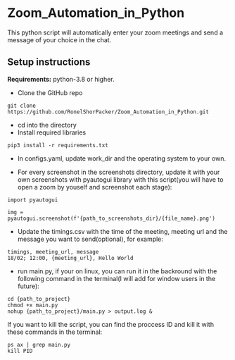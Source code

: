 # Zoom_Automation_in_Python
This python script will automatically enter your zoom meetings and send a message of your choice in the chat.

## Setup instructions

**Requirements:** python-3.8 or higher.

* Clone the GitHub repo
```
git clone https://github.com/RonelShorPacker/Zoom_Automation_in_Python.git
```

* cd into the directory
* Install required libraries
```
pip3 install -r requirements.txt
```
* In configs.yaml, update work_dir and the operating system to your own.

* For every screenshot in the screenshots directory, update it with your own screenshots with pyautogui library with this script(you will have to open a zoom by youself and screenshot each stage):
```
import pyautogui

img = pyautogui.screenshot(f'{path_to_screenshots_dir}/{file_name}.png')
```

* Update the timings.csv with the time of the meeting, meeting url and the message you want to send(optional), for example:
```
timings, meeting_url, message
18/02; 12:00, {meeting_url}, Hello World
```

* run main.py, if your on linux, you can run it in the backround with the following command in the terminal(I will add for window users in the future):
```
cd {path_to_project}
chmod +x main.py
nohup {path_to_project}/main.py > output.log &
```
If you want to kill the script, you can find the proccess ID and kill it with these commands in the terminal:
```
ps ax | grep main.py
kill PID
```

